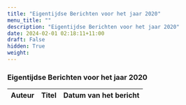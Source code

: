 ```yaml
---
title: "Eigentijdse Berichten voor het jaar 2020"
menu_title: ""
description: "Eigentijdse Berichten voor het jaar 2020"
date: 2024-02-01 02:18:11+11:00
draft: False
hidden: True
weight: 
---
```

### Eigentijdse Berichten voor het jaar 2020

**Auteur** | **Titel** | **Datum van het bericht**
---|---|---
